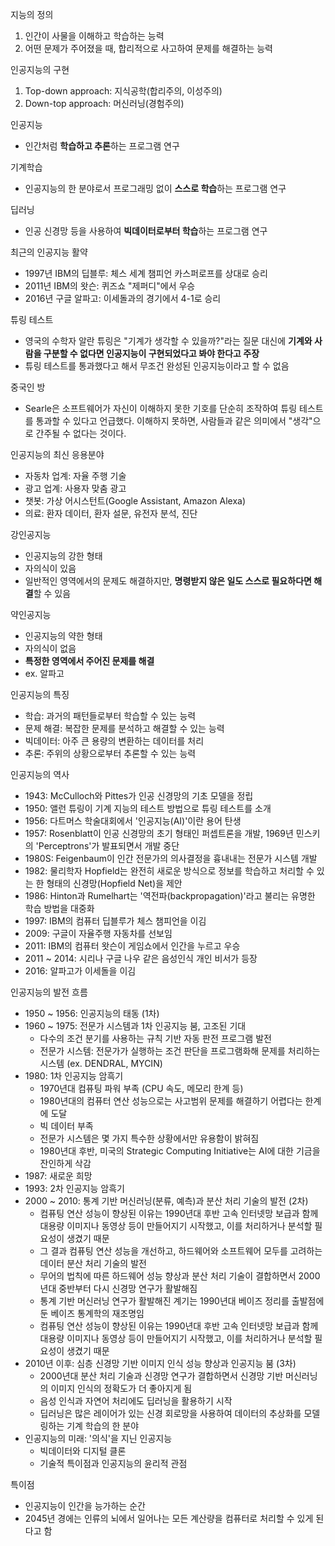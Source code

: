 지능의 정의
1. 인간이 사물을 이해하고 학습하는 능력
2. 어떤 문제가 주어졌을 때, 합리적으로 사고하여 문제를 해결하는 능력 

인공지능의 구현
1. Top-down approach: 지식공학(합리주의, 이성주의)
2. Down-top approach: 머신러닝(경험주의)

인공지능
- 인간처럼 **학습하고 추론**하는 프로그램 연구

기계학습
- 인공지능의 한 분야로서 프로그래밍 없이 **스스로 학습**하는 프로그램 연구

딥러닝
- 인공 신경망 등을 사용하여 **빅데이터로부터 학습**하는 프로그램 연구

최근의 인공지능 활약
- 1997년 IBM의 딥블루: 체스 세계 챔피언 카스퍼로프를 상대로 승리
- 2011년 IBM의 왓슨: 퀴즈쇼 "제퍼디"에서 우승
- 2016년 구글 알파고: 이세돌과의 경기에서 4-1로 승리

튜링 테스트
- 영국의 수학자 알란 튜링은 "기계가 생각할 수 있을까?"라는 질문 대신에 **기계와 사람을 구분할 수 없다면 인공지능이 구현되었다고 봐야 한다고 주장**
- 튜링 테스트를 통과했다고 해서 무조건 완성된 인공지능이라고 할 수 없음

중국인 방
- Searle은 소프트웨어가 자신이 이해하지 못한 기호를 단순히 조작하여 튜링 테스트를 통과할 수 있다고 언급했다. 이해하지 못하면, 사람들과 같은 의미에서 "생각"으로 간주될 수 없다는 것이다.

인공지능의 최신 응용분야
- 자동차 업계: 자율 주행 기술
- 광고 업계: 사용자 맞춤 광고
- 챗봇: 가상 어시스턴트(Google Assistant, Amazon Alexa)
- 의료: 환자 데이터, 환자 설문, 유전자 분석, 진단

강인공지능
- 인공지능의 강한 형태
- 자의식이 있음
- 일반적인 영역에서의 문제도 해결하지만, **명령받지 않은 일도 스스로 필요하다면 해결**할 수 있음

약인공지능
- 인공지능의 약한 형태
- 자의식이 없음
- **특정한 영역에서 주어진 문제를 해결**
- ex. 알파고

인공지능의 특징
- 학습: 과거의 패턴들로부터 학습할 수 있는 능력
- 문제 해결: 복잡한 문제를 분석하고 해결할 수 있는 능력
- 빅데이터: 아주 큰 용량의 변환하는 데이터를 처리
- 추론: 주위의 상황으로부터 추론할 수 있는 능력

인공지능의 역사
- 1943: McCulloch와 Pittes가 인공 신경망의 기초 모델을 정립
- 1950: 앨런 튜링이 기계 지능의 테스트 방법으로 튜링 테스트를 소개
- 1956: 다트머스 학술대회에서 '인공지능(AI)'이란 용어 탄생
- 1957: Rosenblatt이 인공 신경망의 초기 형태인 퍼셉트론을 개발, 1969년 민스키의 'Perceptrons'가 발표되면서 개발 중단
- 1980S: Feigenbaum이 인간 전문가의 의사결정을 흉내내는 전문가 시스템 개발
- 1982: 물리학자 Hopfield는 완전히 새로운 방식으로 정보를 학습하고 처리할 수 있는 한 형태의 신경망(Hopfield Net)을 제안
- 1986: Hinton과 Rumelhart는 '역전파(backpropagation)'라고 불리는 유명한 학습 방법을 대중화
- 1997: IBM의 컴퓨터 딥블루가 체스 챔피언을 이김
- 2009: 구글이 자율주행 자동차를 선보임
- 2011: IBM의 컴퓨터 왓슨이 게임쇼에서 인간을 누르고 우승
- 2011 ~ 2014: 시리나 구글 나우 같은 음성인식 개인 비서가 등장
- 2016: 알파고가 이세돌을 이김

인공지능의 발전 흐름
- 1950 ~ 1956: 인공지능의 태동 (1차)
- 1960 ~ 1975: 전문가 시스템과 1차 인공지능 붐, 고조된 기대
  - 다수의 조건 분기를 사용하는 규칙 기반 자동 판전 프로그램 발전
  - 전문가 시스템: 전문가가 실행하는 조건 판단을 프로그램화해 문제를 처리하는 시스템 (ex. DENDRAL, MYCIN)
- 1980: 1차 인공지능 암흑기
  - 1970년대 컴퓨팅 파워 부족 (CPU 속도, 메모리 한계 등)
  - 1980년대의 컴퓨터 연산 성능으로는 사고범위 문제를 해결하기 어렵다는 한계에 도달
  - 빅 데이터 부족
  - 전문가 시스템은 몇 가지 특수한 상황에서만 유용함이 밝혀짐
  - 1980년대 후반, 미국의 Strategic Computing Initiative는 AI에 대한 기금을 잔인하게 삭감
- 1987: 새로운 희망
- 1993: 2차 인공지능 암흑기
- 2000 ~ 2010: 통계 기반 머신러닝(분류, 예측)과 분산 처리 기술의 발전 (2차)
  - 컴퓨팅 연산 성능이 향상된 이유는 1990년대 후반 고속 인터넷망 보급과 함께 대용량 이미지나 동영상 등이 만들어지기 시작했고, 이를 처리하거나 분석할 필요성이 생겼기 때문
  - 그 결과 컴퓨팅 연산 성능을 개선하고, 하드웨어와 소프트웨어 모두를 고려하는 데이터 분산 처리 기술의 발전
  - 무어의 법칙에 따른 하드웨어 성능 향상과 분산 처리 기술이 결합하면서 2000년대 중반부터 다시 신경망 연구가 활발해짐
  - 통계 기반 머신러닝 연구가 활발해진 계기는 1990년대 베이즈 정리를 출발점에 둔 베이즈 통계학의 재조명임
  - 컴퓨팅 연산 성능이 향상된 이유는 1990년대 후반 고속 인터넷망 보급과 함께 대용량 이미지나 동영상 등이 만들어지기 시작했고, 이를 처리하거나 분석할 필요성이 생겼기 때문
- 2010년 이후: 심층 신경망 기반 이미지 인식 성능 향상과 인공지능 붐 (3차)
  - 2000년대 분산 처리 기술과 신경망 연구가 결합하면서 신경망 기반 머신러닝의 이미지 인식의 정확도가 더 좋아지게 됨
  - 음성 인식과 자연어 처리에도 딥러닝을 활용하기 시작
  - 딥러닝은 많은 레이어가 있는 신경 회로망을 사용하여 데이터의 추상화를 모델링하는 기계 학습의 한 분야
- 인공지능의 미래: '의식'을 지닌 인공지능
  - 빅데이터와 디지털 클론
  - 기술적 특이점과 인공지능의 윤리적 관점

특이점
- 인공지능이 인간을 능가하는 순간
- 2045년 경에는 인류의 뇌에서 일어나는 모든 계산량을 컴퓨터로 처리할 수 있게 된다고 함
